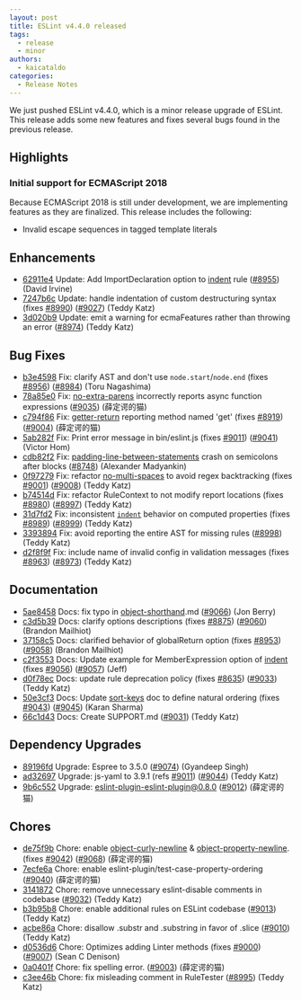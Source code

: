 ```yaml
---
layout: post
title: ESLint v4.4.0 released
tags:
  - release
  - minor
authors:
  - kaicataldo
categories:
  - Release Notes
---
```


We just pushed ESLint v4.4.0, which is a minor release upgrade of ESLint. This release adds some new features and fixes several bugs found in the previous release.


## Highlights


### Initial support for ECMAScript 2018
Because ECMAScript 2018 is still under development, we are implementing features as they are finalized. This release includes the following:

* Invalid escape sequences in tagged template literals




## Enhancements


* [62911e4](https://github.com/eslint/eslint/commit/62911e4) Update: Add ImportDeclaration option to [indent](/docs/rules/indent) rule ([#8955](https://github.com/eslint/eslint/issues/8955)) (David Irvine)
* [7247b6c](https://github.com/eslint/eslint/commit/7247b6c) Update: handle indentation of custom destructuring syntax (fixes [#8990](https://github.com/eslint/eslint/issues/8990)) ([#9027](https://github.com/eslint/eslint/issues/9027)) (Teddy Katz)
* [3d020b9](https://github.com/eslint/eslint/commit/3d020b9) Update: emit a warning for ecmaFeatures rather than throwing an error ([#8974](https://github.com/eslint/eslint/issues/8974)) (Teddy Katz)




## Bug Fixes


* [b3e4598](https://github.com/eslint/eslint/commit/b3e4598) Fix: clarify AST and don't use `node.start`/`node.end` (fixes [#8956](https://github.com/eslint/eslint/issues/8956)) ([#8984](https://github.com/eslint/eslint/issues/8984)) (Toru Nagashima)
* [78a85e0](https://github.com/eslint/eslint/commit/78a85e0) Fix: [no-extra-parens](/docs/rules/no-extra-parens) incorrectly reports async function expressions ([#9035](https://github.com/eslint/eslint/issues/9035)) (薛定谔的猫)
* [c794f86](https://github.com/eslint/eslint/commit/c794f86) Fix: [getter-return](/docs/rules/getter-return) reporting method named 'get' (fixes [#8919](https://github.com/eslint/eslint/issues/8919)) ([#9004](https://github.com/eslint/eslint/issues/9004)) (薛定谔的猫)
* [5ab282f](https://github.com/eslint/eslint/commit/5ab282f) Fix: Print error message in bin/eslint.js (fixes [#9011](https://github.com/eslint/eslint/issues/9011)) ([#9041](https://github.com/eslint/eslint/issues/9041)) (Victor Hom)
* [cdb82f2](https://github.com/eslint/eslint/commit/cdb82f2) Fix: [padding-line-between-statements](/docs/rules/padding-line-between-statements) crash on semicolons after blocks ([#8748](https://github.com/eslint/eslint/issues/8748)) (Alexander Madyankin)
* [0f97279](https://github.com/eslint/eslint/commit/0f97279) Fix: refactor [no-multi-spaces](/docs/rules/no-multi-spaces) to avoid regex backtracking (fixes [#9001](https://github.com/eslint/eslint/issues/9001)) ([#9008](https://github.com/eslint/eslint/issues/9008)) (Teddy Katz)
* [b74514d](https://github.com/eslint/eslint/commit/b74514d) Fix: refactor RuleContext to not modify report locations (fixes [#8980](https://github.com/eslint/eslint/issues/8980)) ([#8997](https://github.com/eslint/eslint/issues/8997)) (Teddy Katz)
* [31d7fd2](https://github.com/eslint/eslint/commit/31d7fd2) Fix: inconsistent [`indent`](/docs/rules/indent) behavior on computed properties (fixes [#8989](https://github.com/eslint/eslint/issues/8989)) ([#8999](https://github.com/eslint/eslint/issues/8999)) (Teddy Katz)
* [3393894](https://github.com/eslint/eslint/commit/3393894) Fix: avoid reporting the entire AST for missing rules ([#8998](https://github.com/eslint/eslint/issues/8998)) (Teddy Katz)
* [d2f8f9f](https://github.com/eslint/eslint/commit/d2f8f9f) Fix: include name of invalid config in validation messages (fixes [#8963](https://github.com/eslint/eslint/issues/8963)) ([#8973](https://github.com/eslint/eslint/issues/8973)) (Teddy Katz)




## Documentation


* [5ae8458](https://github.com/eslint/eslint/commit/5ae8458) Docs: fix typo in [object-shorthand](/docs/rules/object-shorthand).md ([#9066](https://github.com/eslint/eslint/issues/9066)) (Jon Berry)
* [c3d5b39](https://github.com/eslint/eslint/commit/c3d5b39) Docs: clarify options descriptions (fixes [#8875](https://github.com/eslint/eslint/issues/8875)) ([#9060](https://github.com/eslint/eslint/issues/9060)) (Brandon Mailhiot)
* [37158c5](https://github.com/eslint/eslint/commit/37158c5) Docs: clarified behavior of globalReturn option (fixes [#8953](https://github.com/eslint/eslint/issues/8953)) ([#9058](https://github.com/eslint/eslint/issues/9058)) (Brandon Mailhiot)
* [c2f3553](https://github.com/eslint/eslint/commit/c2f3553) Docs: Update example for MemberExpression option of [indent](/docs/rules/indent) (fixes [#9056](https://github.com/eslint/eslint/issues/9056)) ([#9057](https://github.com/eslint/eslint/issues/9057)) (Jeff)
* [d0f78ec](https://github.com/eslint/eslint/commit/d0f78ec) Docs: update rule deprecation policy (fixes [#8635](https://github.com/eslint/eslint/issues/8635)) ([#9033](https://github.com/eslint/eslint/issues/9033)) (Teddy Katz)
* [50e3cf3](https://github.com/eslint/eslint/commit/50e3cf3) Docs: Update [sort-keys](/docs/rules/sort-keys) doc to define natural ordering (fixes [#9043](https://github.com/eslint/eslint/issues/9043)) ([#9045](https://github.com/eslint/eslint/issues/9045)) (Karan Sharma)
* [66c1d43](https://github.com/eslint/eslint/commit/66c1d43) Docs: Create SUPPORT.md ([#9031](https://github.com/eslint/eslint/issues/9031)) (Teddy Katz)




## Dependency Upgrades


* [89196fd](https://github.com/eslint/eslint/commit/89196fd) Upgrade: Espree to 3.5.0 ([#9074](https://github.com/eslint/eslint/issues/9074)) (Gyandeep Singh)
* [ad32697](https://github.com/eslint/eslint/commit/ad32697) Upgrade: js-yaml to 3.9.1 (refs [#9011](https://github.com/eslint/eslint/issues/9011)) ([#9044](https://github.com/eslint/eslint/issues/9044)) (Teddy Katz)
* [9b6c552](https://github.com/eslint/eslint/commit/9b6c552) Upgrade: eslint-plugin-eslint-plugin@0.8.0 ([#9012](https://github.com/eslint/eslint/issues/9012)) (薛定谔的猫)






## Chores


* [de75f9b](https://github.com/eslint/eslint/commit/de75f9b) Chore: enable [object-curly-newline](/docs/rules/object-curly-newline) & [object-property-newline](/docs/rules/object-property-newline).(fixes [#9042](https://github.com/eslint/eslint/issues/9042)) ([#9068](https://github.com/eslint/eslint/issues/9068)) (薛定谔的猫)
* [7ecfe6a](https://github.com/eslint/eslint/commit/7ecfe6a) Chore: enable eslint-plugin/test-case-property-ordering ([#9040](https://github.com/eslint/eslint/issues/9040)) (薛定谔的猫)
* [3141872](https://github.com/eslint/eslint/commit/3141872) Chore: remove unnecessary eslint-disable comments in codebase ([#9032](https://github.com/eslint/eslint/issues/9032)) (Teddy Katz)
* [b3b95b8](https://github.com/eslint/eslint/commit/b3b95b8) Chore: enable additional rules on ESLint codebase ([#9013](https://github.com/eslint/eslint/issues/9013)) (Teddy Katz)
* [acbe86a](https://github.com/eslint/eslint/commit/acbe86a) Chore: disallow .substr and .substring in favor of .slice ([#9010](https://github.com/eslint/eslint/issues/9010)) (Teddy Katz)
* [d0536d6](https://github.com/eslint/eslint/commit/d0536d6) Chore: Optimizes adding Linter methods (fixes [#9000](https://github.com/eslint/eslint/issues/9000)) ([#9007](https://github.com/eslint/eslint/issues/9007)) (Sean C Denison)
* [0a0401f](https://github.com/eslint/eslint/commit/0a0401f) Chore: fix spelling error. ([#9003](https://github.com/eslint/eslint/issues/9003)) (薛定谔的猫)
* [c3ee46b](https://github.com/eslint/eslint/commit/c3ee46b) Chore: fix misleading comment in RuleTester ([#8995](https://github.com/eslint/eslint/issues/8995)) (Teddy Katz)
